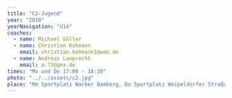 ```yaml
---
title: "C2-Jugend"
year: "2010"
yearNavigation: "U14"
coaches:
  - name: Michael Göller
  - name: Christian Kohmann
    email: christian.kohmann1@web.de
  - name: Andreas Lamprecht
    email: a.73@gmx.de
times: "Mo und Do 17:00 - 18:30"
photo: "../../assets/c2.jpg"
place: "Mo Sportplatz Wacker Bamberg, Do Sportplatz Weipeldorfer Straße"
---
```

